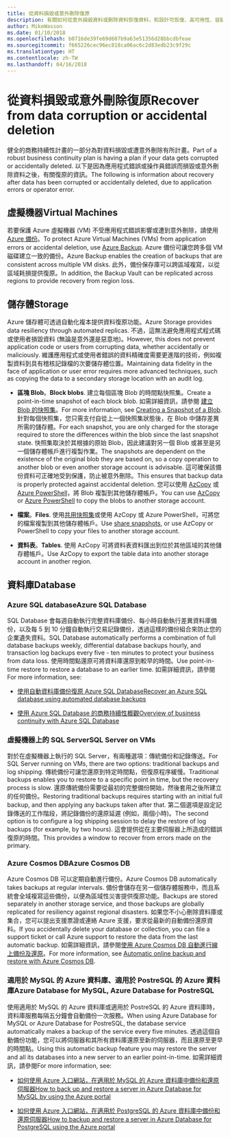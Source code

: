 ```yaml
---
title: 從資料損毀或意外刪除復原
description: 有關如何從意外損毀資料或刪除資料恢復資料，和設計可恢復、高可用性、容錯的應用程式，以及規劃災害復原的文章
author: MikeWasson
ms.date: 01/10/2018
ms.openlocfilehash: b0716de39fe69d607b9a63e51356d28bbcdbfeae
ms.sourcegitcommit: f665226cec96ec818ca06ac6c2d83edb23c9f29c
ms.translationtype: HT
ms.contentlocale: zh-TW
ms.lasthandoff: 04/16/2018
---
```

# <a name="recover-from-data-corruption-or-accidental-deletion"></a><span data-ttu-id="861e1-103">從資料損毀或意外刪除復原</span><span class="sxs-lookup"><span data-stu-id="861e1-103">Recover from data corruption or accidental deletion</span></span> 

<span data-ttu-id="861e1-104">健全的商務持續性計畫的一部分為對資料損毀或遭意外刪除有所計畫。</span><span class="sxs-lookup"><span data-stu-id="861e1-104">Part of a robust business continuity plan is having a plan if your data gets corrupted or accidentally deleted.</span></span> <span data-ttu-id="861e1-105">以下是因為應用程式錯誤或操作員錯誤而損毀或意外刪除資料之後，有關復原的資訊。</span><span class="sxs-lookup"><span data-stu-id="861e1-105">The following is information about recovery after data has been corrupted or accidentally deleted, due to application errors or operator error.</span></span>

## <a name="virtual-machines"></a><span data-ttu-id="861e1-106">虛擬機器</span><span class="sxs-lookup"><span data-stu-id="861e1-106">Virtual Machines</span></span>

<span data-ttu-id="861e1-107">若要保護 Azure 虛擬機器 (VM) 不受應用程式錯誤影響或遭到意外刪除，請使用 [Azure 備份](/azure/backup/)。</span><span class="sxs-lookup"><span data-stu-id="861e1-107">To protect Azure Virtual Machines (VMs) from application errors or accidental deletion, use [Azure Backup](/azure/backup/).</span></span> <span data-ttu-id="861e1-108">Azure 備份可讓您跨多個 VM 磁碟建立一致的備份。</span><span class="sxs-lookup"><span data-stu-id="861e1-108">Azure Backup enables the creation of backups that are consistent across multiple VM disks.</span></span> <span data-ttu-id="861e1-109">此外，備份保存庫可以跨區域複寫，以從區域耗損提供復原。</span><span class="sxs-lookup"><span data-stu-id="861e1-109">In addition, the Backup Vault can be replicated across regions to provide recovery from region loss.</span></span>

## <a name="storage"></a><span data-ttu-id="861e1-110">儲存體</span><span class="sxs-lookup"><span data-stu-id="861e1-110">Storage</span></span>

<span data-ttu-id="861e1-111">Azure 儲存體可透過自動化複本提供資料復原功能。</span><span class="sxs-lookup"><span data-stu-id="861e1-111">Azure Storage provides data resiliency through automated replicas.</span></span> <span data-ttu-id="861e1-112">不過，這無法避免應用程式程式碼或使用者損毀資料 (無論是意外還是惡意地)。</span><span class="sxs-lookup"><span data-stu-id="861e1-112">However, this does not prevent application code or users from corrupting data, whether accidentally or maliciously.</span></span> <span data-ttu-id="861e1-113">維護應用程式或使用者錯誤的資料精確度需要更進階的技術，例如複製資料到具有稽核記錄檔的次要儲存體位置。</span><span class="sxs-lookup"><span data-stu-id="861e1-113">Maintaining data fidelity in the face of application or user error requires more advanced techniques, such as copying the data to a secondary storage location with an audit log.</span></span> 

- <span data-ttu-id="861e1-114">**區塊 Blob**。</span><span class="sxs-lookup"><span data-stu-id="861e1-114">**Block blobs**.</span></span> <span data-ttu-id="861e1-115">建立每個區塊 Blob 的時間點快照集。</span><span class="sxs-lookup"><span data-stu-id="861e1-115">Create a point-in-time snapshot of each block blob.</span></span> <span data-ttu-id="861e1-116">如需詳細資訊，請參閱 [建立 Blob 的快照集](/rest/api/storageservices/creating-a-snapshot-of-a-blob)。</span><span class="sxs-lookup"><span data-stu-id="861e1-116">For more information, see [Creating a Snapshot of a Blob](/rest/api/storageservices/creating-a-snapshot-of-a-blob).</span></span> <span data-ttu-id="861e1-117">針對每個快照集，您只需支付自從上一個快照集狀態後，在 Blob 中儲存差異所需的儲存體。</span><span class="sxs-lookup"><span data-stu-id="861e1-117">For each snapshot, you are only charged for the storage required to store the differences within the blob since the last snapshot state.</span></span> <span data-ttu-id="861e1-118">快照集取決於其根據的原始 Blob，因此建議對另一個 Blob 或甚至是另一個儲存體帳戶進行複製作業。</span><span class="sxs-lookup"><span data-stu-id="861e1-118">The snapshots are dependent on the existence of the original blob they are based on, so a copy operation to another blob or even another storage account is advisable.</span></span> <span data-ttu-id="861e1-119">這可確保該備份資料可正確地受到保護，防止被意外刪除。</span><span class="sxs-lookup"><span data-stu-id="861e1-119">This ensures that backup data is properly protected against accidental deletion.</span></span> <span data-ttu-id="861e1-120">您可以使用 [AzCopy](/azure/storage/common/storage-use-azcopy) 或 [Azure PowerShell](/azure/storage/common/storage-powershell-guide-full)，將 Blob 複製到其他儲存體帳戶。</span><span class="sxs-lookup"><span data-stu-id="861e1-120">You can use [AzCopy](/azure/storage/common/storage-use-azcopy) or [Azure PowerShell](/azure/storage/common/storage-powershell-guide-full) to copy the blobs to another storage account.</span></span>

- <span data-ttu-id="861e1-121">**檔案**。</span><span class="sxs-lookup"><span data-stu-id="861e1-121">**Files**.</span></span> <span data-ttu-id="861e1-122">使用[共用快照集](/azure/storage/files/storage-snapshots-files)或使用 AzCopy 或 Azure PowerShell，可將您的檔案複製到其他儲存體帳戶。</span><span class="sxs-lookup"><span data-stu-id="861e1-122">Use [share snapshots](/azure/storage/files/storage-snapshots-files), or use AzCopy or PowerShell to copy your files to another storage account.</span></span>

- <span data-ttu-id="861e1-123">**資料表**。</span><span class="sxs-lookup"><span data-stu-id="861e1-123">**Tables**.</span></span> <span data-ttu-id="861e1-124">使用 AzCopy 可將資料表資料匯出到位於其他區域的其他儲存體帳戶。</span><span class="sxs-lookup"><span data-stu-id="861e1-124">Use AzCopy to export the table data into another storage account in another region.</span></span>

## <a name="database"></a><span data-ttu-id="861e1-125">資料庫</span><span class="sxs-lookup"><span data-stu-id="861e1-125">Database</span></span>

### <a name="azure-sql-database"></a><span data-ttu-id="861e1-126">Azure SQL database</span><span class="sxs-lookup"><span data-stu-id="861e1-126">Azure SQL Database</span></span> 

<span data-ttu-id="861e1-127">SQL Database 會每週自動執行完整資料庫備份、每小時自動執行差異資料庫備份，以及每 5 到 10 分鐘自動執行交易記錄備份，透過這樣的備份組合來防止您的企業遺失資料。</span><span class="sxs-lookup"><span data-stu-id="861e1-127">SQL Database automatically performs a combination of full database backups weekly, differential database backups hourly, and transaction log backups every five - ten minutes to protect your business from data loss.</span></span> <span data-ttu-id="861e1-128">使用時間點還原可將資料庫還原到較早的時間。</span><span class="sxs-lookup"><span data-stu-id="861e1-128">Use point-in-time restore to restore a database to an earlier time.</span></span> <span data-ttu-id="861e1-129">如需詳細資訊，請參閱</span><span class="sxs-lookup"><span data-stu-id="861e1-129">For more information, see:</span></span>

- [<span data-ttu-id="861e1-130">使用自動資料庫備份復原 Azure SQL Database</span><span class="sxs-lookup"><span data-stu-id="861e1-130">Recover an Azure SQL database using automated database backups</span></span>](/azure/sql-database/sql-database-recovery-using-backups)

- [<span data-ttu-id="861e1-131">使用 Azure SQL Database 的商務持續性概觀</span><span class="sxs-lookup"><span data-stu-id="861e1-131">Overview of business continuity with Azure SQL Database</span></span>](/azure/sql-database/sql-database-business-continuity)

### <a name="sql-server-on-vms"></a><span data-ttu-id="861e1-132">虛擬機器上的 SQL Server</span><span class="sxs-lookup"><span data-stu-id="861e1-132">SQL Server on VMs</span></span>

<span data-ttu-id="861e1-133">對於在虛擬機器上執行的 SQL Server，有兩種選項：傳統備份和記錄傳送。</span><span class="sxs-lookup"><span data-stu-id="861e1-133">For SQL Server running on VMs, there are two options: traditional backups and log shipping.</span></span> <span data-ttu-id="861e1-134">傳統備份可讓您還原到特定時間點，但復原程序緩慢。</span><span class="sxs-lookup"><span data-stu-id="861e1-134">Traditional backups enables you to restore to a specific point in time, but the recovery process is slow.</span></span> <span data-ttu-id="861e1-135">還原傳統備份需要從最初的完整備份開始，然後套用之後所建立的任何備份。</span><span class="sxs-lookup"><span data-stu-id="861e1-135">Restoring traditional backups requires starting with an initial full backup, and then applying any backups taken after that.</span></span> <span data-ttu-id="861e1-136">第二個選項是設定記錄傳送的工作階段，將記錄備份的還原延遲 (例如，兩個小時)。</span><span class="sxs-lookup"><span data-stu-id="861e1-136">The second option is to configure a log shipping session to delay the restore of log backups (for example, by two hours).</span></span> <span data-ttu-id="861e1-137">這會提供從在主要伺服器上所造成的錯誤復原的時間。</span><span class="sxs-lookup"><span data-stu-id="861e1-137">This provides a window to recover from errors made on the primary.</span></span>

### <a name="azure-cosmos-db"></a><span data-ttu-id="861e1-138">Azure Cosmos DB</span><span class="sxs-lookup"><span data-stu-id="861e1-138">Azure Cosmos DB</span></span>

<span data-ttu-id="861e1-139">Azure Cosmos DB 可以定期自動進行備份。</span><span class="sxs-lookup"><span data-stu-id="861e1-139">Azure Cosmos DB automatically takes backups at regular intervals.</span></span> <span data-ttu-id="861e1-140">備份會儲存在另一個儲存體服務中，而且系統會全域複寫這些備份，以便為區域性災害提供復原功能。</span><span class="sxs-lookup"><span data-stu-id="861e1-140">Backups are stored separately in another storage service, and those backups are globally replicated for resiliency against regional disasters.</span></span> <span data-ttu-id="861e1-141">如果您不小心刪除資料庫或集合，您可以提出支援票證或連絡 Azure 支援，要求從最新的自動備份還原資料。</span><span class="sxs-lookup"><span data-stu-id="861e1-141">If you accidentally delete your database or collection, you can file a support ticket or call Azure support to restore the data from the last automatic backup.</span></span> <span data-ttu-id="861e1-142">如需詳細資訊，請參閱[使用 Azure Cosmos DB 自動進行線上備份及還原](/azure/cosmos-db/online-backup-and-restore)。</span><span class="sxs-lookup"><span data-stu-id="861e1-142">For more information, see [Automatic online backup and restore with Azure Cosmos DB](/azure/cosmos-db/online-backup-and-restore).</span></span>

### <a name="azure-database-for-mysql-azure-database-for-postresql"></a><span data-ttu-id="861e1-143">適用於 MySQL 的 Azure 資料庫、適用於 PostreSQL 的 Azure 資料庫</span><span class="sxs-lookup"><span data-stu-id="861e1-143">Azure Database for MySQL, Azure Database for PostreSQL</span></span>

<span data-ttu-id="861e1-144">使用適用於 MySQL 的 Azure 資料庫或適用於 PostreSQL 的 Azure 資料庫時，資料庫服務每隔五分鐘會自動備份一次服務。</span><span class="sxs-lookup"><span data-stu-id="861e1-144">When using Azure Database for MySQL or Azure Database for PostreSQL, the database service automatically makes a backup of the service every five minutes.</span></span> <span data-ttu-id="861e1-145">透過這個自動備份功能，您可以將伺服器和其所有資料庫還原至新的伺服器，而且還原至更早的時間點。</span><span class="sxs-lookup"><span data-stu-id="861e1-145">Using this automatic backup feature you may restore the server and all its databases into a new server to an earlier point-in-time.</span></span> <span data-ttu-id="861e1-146">如需詳細資訊，請參閱</span><span class="sxs-lookup"><span data-stu-id="861e1-146">For more information, see:</span></span>

- [<span data-ttu-id="861e1-147">如何使用 Azure 入口網站，在適用於 MySQL 的 Azure 資料庫中備份和還原伺服器</span><span class="sxs-lookup"><span data-stu-id="861e1-147">How to back up and restore a server in Azure Database for MySQL by using the Azure portal</span></span>](/azure/mysql/howto-restore-server-portal)

- [<span data-ttu-id="861e1-148">如何使用 Azure 入口網站，在適用於 PostgreSQL 的 Azure 資料庫中備份和還原伺服器</span><span class="sxs-lookup"><span data-stu-id="861e1-148">How to backup and restore a server in Azure Database for PostgreSQL using the Azure portal</span></span>](/azure/postgresql/howto-restore-server-portal)

